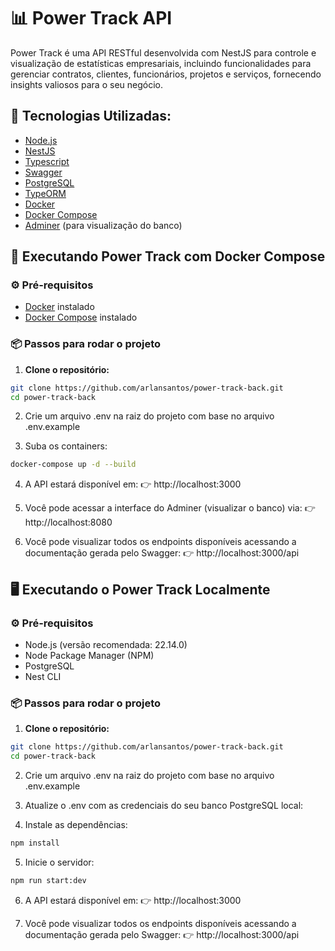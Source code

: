 # 📊 Power Track API

Power Track é uma API RESTful desenvolvida com NestJS para controle e visualização de estatísticas empresariais, incluindo funcionalidades para gerenciar contratos, clientes, funcionários, projetos e serviços, fornecendo insights valiosos para o seu negócio.

 ## 🚀 Tecnologias Utilizadas:

- [Node.js](https://nodejs.org/)
- [NestJS](https://nestjs.com/)
- [Typescript](https://www.typescriptlang.org/)
- [Swagger](https://swagger.io/)
- [PostgreSQL](https://www.postgresql.org/)
- [TypeORM](https://typeorm.io/)
- [Docker](https://www.docker.com/)
- [Docker Compose](https://docs.docker.com/compose/)
- [Adminer](https://www.adminer.org/) (para visualização do banco)


## 🐳 Executando Power Track com Docker Compose

### ⚙️ Pré-requisitos

- [Docker](https://www.docker.com/products/docker-desktop) instalado
- [Docker Compose](https://docs.docker.com/compose/) instalado

### 📦 Passos para rodar o projeto

1. **Clone o repositório:**

```bash
git clone https://github.com/arlansantos/power-track-back.git
cd power-track-back
```

2. Crie um arquivo .env na raiz do projeto com base no arquivo .env.example

3. Suba os containers:
```bash
docker-compose up -d --build
```

4. A API estará disponível em:
  👉 http://localhost:3000

5. Você pode acessar a interface do Adminer (visualizar o banco) via:
  👉 http://localhost:8080

6. Você pode visualizar todos os endpoints disponíveis acessando a documentação gerada pelo Swagger:
   👉 http://localhost:3000/api


## 🖥️ Executando o Power Track Localmente

### ⚙️ Pré-requisitos

- Node.js (versão recomendada: 22.14.0)
- Node Package Manager (NPM)
- PostgreSQL
- Nest CLI

### 📦 Passos para rodar o projeto

1. **Clone o repositório:**

```bash
git clone https://github.com/arlansantos/power-track-back.git
cd power-track-back
```

2. Crie um arquivo .env na raiz do projeto com base no arquivo .env.example

3. Atualize o .env com as credenciais do seu banco PostgreSQL local:

4. Instale as dependências:
```bash
npm install
```

5. Inicie o servidor:
```bash
npm run start:dev
```

6. A API estará disponível em:
  👉 http://localhost:3000

7. Você pode visualizar todos os endpoints disponíveis acessando a documentação gerada pelo Swagger:
   👉 http://localhost:3000/api
